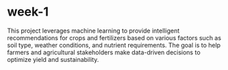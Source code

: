 # week-1
This project leverages machine learning to provide intelligent recommendations for crops and fertilizers based on various factors such as soil type, weather conditions, and nutrient requirements. The goal is to help farmers and agricultural stakeholders make data-driven decisions to optimize yield and sustainability. 
